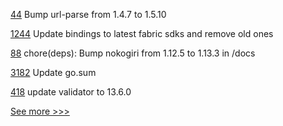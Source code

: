 
[44](https://github.com/hyperledger-labs/byzantine-config/pull/44) Bump url-parse from 1.4.7 to 1.5.10

[1244](https://github.com/hyperledger/caliper/pull/1244) Update bindings to latest fabric sdks and remove old ones

[88](https://github.com/hyperledger/aries-staticagent-python/pull/88) chore(deps): Bump nokogiri from 1.12.5 to 1.13.3 in /docs

[3182](https://github.com/hyperledger/aries-framework-go/pull/3182) Update go.sum

[418](https://github.com/hyperledger/cello/pull/418) update validator to 13.6.0


[See more >>>](https://start-here.hyperledger.org/pull-requests)

